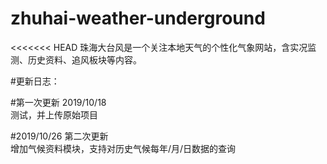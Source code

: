 # zhuhai-weather-underground
<<<<<<< HEAD
珠海大台风是一个关注本地天气的个性化气象网站，含实况监测、历史资料、追风板块等内容。

#更新日志：</br>

#第一次更新  2019/10/18</br>
测试，并上传原始项目</br>

#2019/10/26 第二次更新</br>
增加气候资料模块，支持对历史气候每年/月/日数据的查询</br>
